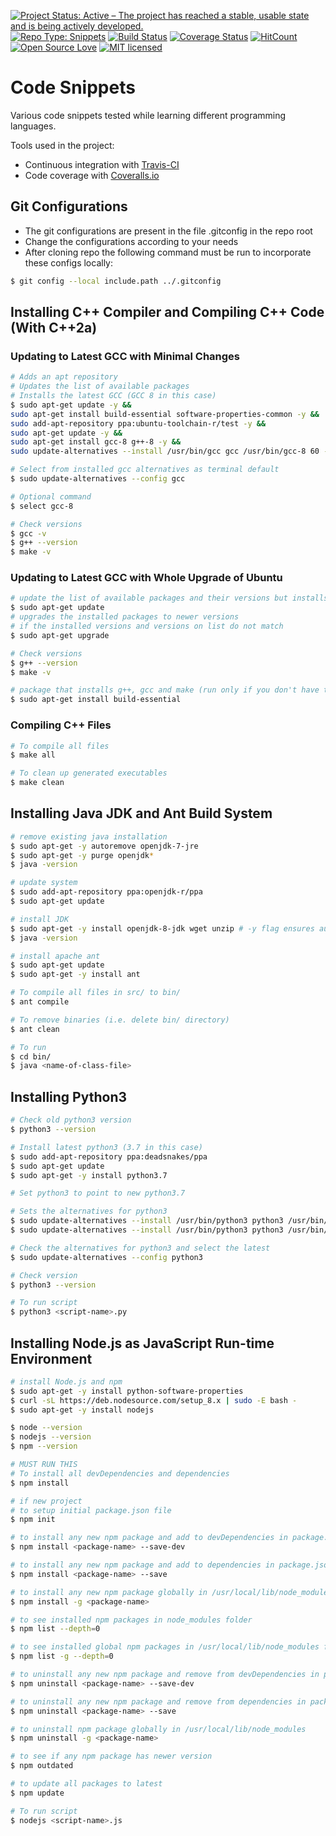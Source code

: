 [![Project Status: Active – The project has reached a stable, usable state and is being actively developed.](http://www.repostatus.org/badges/latest/active.svg)](http://www.repostatus.org/#active)
[![Repo Type: Snippets](https://img.shields.io/badge/repo%20type-snippets-yellowgreen.svg)](#code-snippets)
[![Build Status](https://travis-ci.org/coderbot92/code-snippets.svg?branch=master)](https://travis-ci.org/coderbot92/code-snippets)
[![Coverage Status](https://coveralls.io/repos/github/coderbot92/code-snippets/badge.svg?branch=master)](https://coveralls.io/github/coderbot92/code-snippets?branch=master)
[![HitCount](http://hits.dwyl.io/coderbot92/code-snippets.svg)](http://hits.dwyl.io/coderbot92/code-snippets)
[![Open Source Love](https://badges.frapsoft.com/os/v1/open-source.svg?v=103)](https://github.com/ellerbrock/open-source-badges/)
[![MIT licensed](https://img.shields.io/badge/license-MIT-blue.svg)](https://github.com/coderbot92/code-snippets/blob/master/LICENCE)

# Code Snippets
Various code snippets tested while learning different programming languages.

Tools used in the project:

- Continuous integration with [Travis-CI](https://travis-ci.org/)
- Code coverage with [Coveralls.io](https://coveralls.io/)

## Git Configurations
* The git configurations are present in the file .gitconfig in the repo root
* Change the configurations according to your needs
* After cloning repo the following command must be run to incorporate these configs locally:
```bash
$ git config --local include.path ../.gitconfig
```

## Installing C++ Compiler and Compiling C++ Code (With C++2a)

### Updating to Latest GCC with Minimal Changes
``` bash
# Adds an apt repository
# Updates the list of available packages
# Installs the latest GCC (GCC 8 in this case)
$ sudo apt-get update -y && 
sudo apt-get install build-essential software-properties-common -y && 
sudo add-apt-repository ppa:ubuntu-toolchain-r/test -y && 
sudo apt-get update -y && 
sudo apt-get install gcc-8 g++-8 -y && 
sudo update-alternatives --install /usr/bin/gcc gcc /usr/bin/gcc-8 60 --slave /usr/bin/g++ g++ /usr/bin/g++-8;

# Select from installed gcc alternatives as terminal default
$ sudo update-alternatives --config gcc

# Optional command
$ select gcc-8

# Check versions
$ gcc -v
$ g++ --version
$ make -v
```
### Updating to Latest GCC with Whole Upgrade of Ubuntu
``` bash
# update the list of available packages and their versions but installs/upgrade nothing
$ sudo apt-get update
# upgrades the installed packages to newer versions 
# if the installed versions and versions on list do not match 
$ sudo apt-get upgrade

# Check versions
$ g++ --version
$ make -v

# package that installs g++, gcc and make (run only if you don't have these)
$ sudo apt-get install build-essential
```
### Compiling C++ Files
``` bash
# To compile all files
$ make all

# To clean up generated executables
$ make clean
```
## Installing Java JDK and Ant Build System
``` bash
# remove existing java installation
$ sudo apt-get -y autoremove openjdk-7-jre
$ sudo apt-get -y purge openjdk*
$ java -version

# update system
$ sudo add-apt-repository ppa:openjdk-r/ppa
$ sudo apt-get update

# install JDK
$ sudo apt-get -y install openjdk-8-jdk wget unzip # -y flag ensures automatic answer of yes to all prompts
$ java -version

# install apache ant
$ sudo apt-get update
$ sudo apt-get -y install ant
```
``` bash
# To compile all files in src/ to bin/
$ ant compile

# To remove binaries (i.e. delete bin/ directory)
$ ant clean

# To run
$ cd bin/
$ java <name-of-class-file>
```
## Installing Python3
``` bash
# Check old python3 version
$ python3 --version

# Install latest python3 (3.7 in this case)
$ sudo add-apt-repository ppa:deadsnakes/ppa
$ sudo apt-get update
$ sudo apt-get -y install python3.7

# Set python3 to point to new python3.7

# Sets the alternatives for python3
$ sudo update-alternatives --install /usr/bin/python3 python3 /usr/bin/python3.4 1 &&
$ sudo update-alternatives --install /usr/bin/python3 python3 /usr/bin/python3.7 2

# Check the alternatives for python3 and select the latest
$ sudo update-alternatives --config python3

# Check version
$ python3 --version
```
``` bash
# To run script
$ python3 <script-name>.py
```

## Installing Node.js as JavaScript Run-time Environment
``` bash
# install Node.js and npm
$ sudo apt-get -y install python-software-properties
$ curl -sL https://deb.nodesource.com/setup_8.x | sudo -E bash -
$ sudo apt-get -y install nodejs

$ node --version
$ nodejs --version
$ npm --version

# MUST RUN THIS
# To install all devDependencies and dependencies
$ npm install

# if new project
# to setup initial package.json file
$ npm init

# to install any new npm package and add to devDependencies in package.json
$ npm install <package-name> --save-dev

# to install any new npm package and add to dependencies in package.json
$ npm install <package-name> --save

# to install any new npm package globally in /usr/local/lib/node_modules
$ npm install -g <package-name>

# to see installed npm packages in node_modules folder
$ npm list --depth=0

# to see installed global npm packages in /usr/local/lib/node_modules folder
$ npm list -g --depth=0

# to uninstall any new npm package and remove from devDependencies in package.json
$ npm uninstall <package-name> --save-dev

# to uninstall any new npm package and remove from dependencies in package.json
$ npm uninstall <package-name> --save

# to uninstall npm package globally in /usr/local/lib/node_modules
$ npm uninstall -g <package-name>

# to see if any npm package has newer version
$ npm outdated

# to update all packages to latest
$ npm update
```

``` bash
# To run script
$ nodejs <script-name>.js
```
